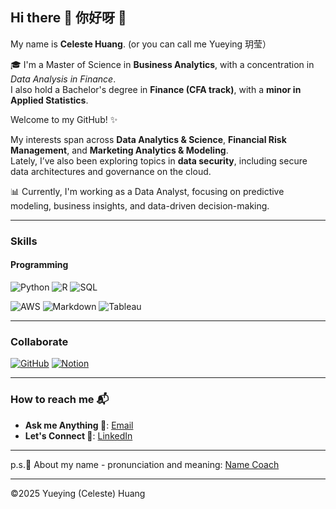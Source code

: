 ## Hi there 👋 你好呀 👋

My name is **Celeste Huang**. (or you can call me Yueying 玥莹）

🎓 I'm a Master of Science in **Business Analytics**, with a concentration in *Data Analysis in Finance*.  
I also hold a Bachelor's degree in **Finance (CFA track)**, with a **minor in Applied Statistics**.

Welcome to my GitHub! ✨

My interests span across **Data Analytics & Science**, **Financial Risk Management**, and **Marketing Analytics & Modeling**.  
Lately, I’ve also been exploring topics in **data security**, including secure data architectures and governance on the cloud.

📊 Currently, I'm working as a Data Analyst, focusing on predictive modeling, business insights, and data-driven decision-making.

---

### Skills
#### Programming
![Python](https://img.shields.io/badge/-Python-3776AB?style=for-the-badge&logo=python&logoColor=white)
![R](https://img.shields.io/badge/-R-276DC3?style=for-the-badge&logo=r&logoColor=white)
![SQL](https://img.shields.io/badge/-SQL-4479A1?style=for-the-badge&logo=mysql&logoColor=white)

![AWS](https://img.shields.io/badge/-AWS-232F3E?style=for-the-badge&logo=amazon-aws&logoColor=white)
![Markdown](https://img.shields.io/badge/-Markdown-000000?style=for-the-badge&logo=markdown&logoColor=white)
![Tableau](https://img.shields.io/badge/-Tableau-E97627?style=for-the-badge&logo=Tableau&logoColor=white)

---

### Collaborate
[![GitHub](https://img.shields.io/badge/GitHub-Profile-informational?style=for-the-badge&logo=github&logoColor=white)](https://github.com/celesteisyy)
[![Notion](https://img.shields.io/badge/Notion-Workspace-black?style=for-the-badge&logo=notion&logoColor=white)](https://www.notion.so/)

---

### How to reach me 📬
- **Ask me Anything 💁**: [Email](mailto:yueying-huang@outlook.com) 
- **Let's Connect 🔗**: [LinkedIn](https://www.linkedin.com/in/yueying-huang)

---

p.s.📝 About my name - pronunciation and meaning: [Name Coach](https://www.name-coach.com/yueying-huang-64c70dff-2f17-485a-8502-72437e348c48)

---
©2025 Yueying (Celeste) Huang
